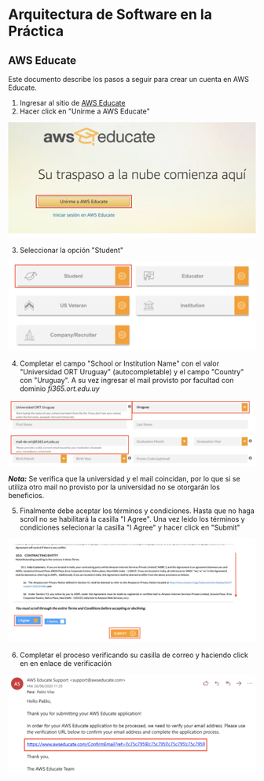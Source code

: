 # Arquitectura de Software en la Práctica
## AWS Educate

Este documento describe los pasos a seguir para crear un cuenta en AWS Educate.

1. Ingresar al sitio de [AWS Educate](https://aws.amazon.com/es/education/awseducate/)
2. Hacer click en "Unirme a AWS Educate"

![Paso 1](img/step-1.png)

3. Seleccionar la opción "Student"

![Paso 2](img/step-2.png)

4. Completar el campo "School or Institution Name" con el valor "Universidad ORT Uruguay" (autocompletable) y el campo "Country" con "Uruguay". A su vez ingresar el mail provisto por facultad con dominio *fi365.ort.edu.uy*

![Paso 3](img/step-3.png)

***Nota:*** Se verifica que la universidad y el mail coincidan, por lo que si se utiliza otro mail no provisto por la universidad no se otorgarán los beneficios.

5. Finalmente debe aceptar los términos y condiciones. Hasta que no haga scroll no se habilitará la casilla "I Agree". Una vez leido los términos y condiciones selecionar la casilla "I Agree" y hacer click en "Submit"

![Paso 4](img/step-4.png)

6. Completar el proceso verificando su casilla de correo y haciendo click en en enlace de verificación

![Paso 5](img/step-5.png)